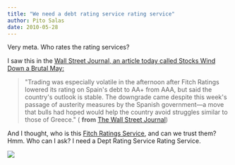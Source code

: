 ```yaml
---
title: "We need a debt rating service rating service"
author: Pito Salas
date: 2010-05-28
---
```




Very meta. Who rates the rating services?

I saw this in the [Wall Street Journal, an article today called Stocks Wind
Down a Brutal
May:](<http://online.wsj.com/article/SB10001424052748704596504575272002400905196.html?mod=WSJ_hpp_MIDDLETopStories#printMode>)

> "Trading was especially volatile in the afternoon after Fitch Ratings
> lowered its rating on Spain's debt to AA+ from AAA, but said the country's
> outlook is stable. The downgrade came despite this week's passage of
> austerity measures by the Spanish government—a move that bulls had hoped
> would help the country avoid struggles similar to those of Greece." (
> **from** [The Wall Street
> Journal](<http://online.wsj.com/article/SB10001424052748704596504575272002400905196.html?mod=WSJ_hpp_MIDDLETopStories>))

And I thought, who is this [Fitch Ratings
Service](<http://www.fitchratings.com/index_fitchratings.cfm>), and can we
trust them? Hmm. Who can I ask? I need a Dept Rating Service Rating Service.

![](https://i0.wp.com/img.zemanta.com/pixy.gif?w=584)


